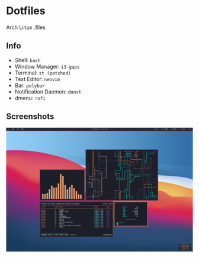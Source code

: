 # Dotfiles
Arch Linux .files

## Info

* Shell: `bash`
* Window Manager: `i3-gaps`
* Terminal: `st (patched)`
* Text Editor: `neovim`
* Bar: `polybar`
* Notification Daemon: `dunst`
* dmenu: `rofi`

## Screenshots

![Floating](./scrots/flat_floating_29_06_2020.png "29-06-2020")
